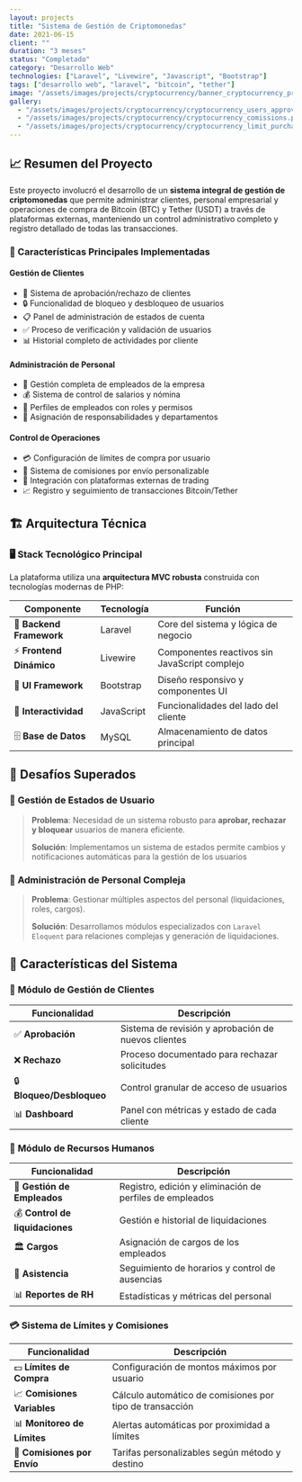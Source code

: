 ```yaml
---
layout: projects
title: "Sistema de Gestión de Criptomonedas"
date: 2021-06-15
client: ""
duration: "3 meses"
status: "Completado"
category: "Desarrollo Web"
technologies: ["Laravel", "Livewire", "Javascript", "Bootstrap"]
tags: ["desarrollo web", "laravel", "bitcoin", "tether"]
image: "/assets/images/projects/cryptocurrency/banner_cryptocurrency_project.png"
gallery:
  - "/assets/images/projects/cryptocurrency/cryptocurrency_users_approved.png"
  - "/assets/images/projects/cryptocurrency/cryptocurrency_comissions.png"
  - "/assets/images/projects/cryptocurrency/cryptocurrency_limit_purchase.png"
---
```


## 📈 Resumen del Proyecto

Este proyecto involucró el desarrollo de un **sistema integral de gestión de criptomonedas** que permite administrar clientes, personal empresarial y operaciones de compra de Bitcoin (BTC) y Tether (USDT) a través de plataformas externas, manteniendo un control administrativo completo y registro detallado de todas las transacciones.

### 🚀 Características Principales Implementadas

#### **Gestión de Clientes**

- 👥 Sistema de aprobación/rechazo de clientes
- 🔒 Funcionalidad de bloqueo y desbloqueo de usuarios
- 📋 Panel de administración de estados de cuenta
- ✅ Proceso de verificación y validación de usuarios
- 📊 Historial completo de actividades por cliente

#### **Administración de Personal**

- 🏢 Gestión completa de empleados de la empresa
- 💰 Sistema de control de salarios y nómina
- 👤 Perfiles de empleados con roles y permisos
- 🎯 Asignación de responsabilidades y departamentos

#### **Control de Operaciones**

- 💳 Configuración de límites de compra por usuario
- 💼 Sistema de comisiones por envío personalizable
- 🔗 Integración con plataformas externas de trading
- 📈 Registro y seguimiento de transacciones Bitcoin/Tether

## 🏗️ Arquitectura Técnica

### 🖥️ Stack Tecnológico Principal

La plataforma utiliza una **arquitectura MVC robusta** construida con tecnologías modernas de PHP:

| Componente | Tecnología | Función |
|------------|------------|---------|
| 🔧 **Backend Framework** | Laravel | Core del sistema y lógica de negocio |
| ⚡ **Frontend Dinámico** | Livewire | Componentes reactivos sin JavaScript complejo |
| 🎨 **UI Framework** | Bootstrap | Diseño responsivo y componentes UI |
| 🔄 **Interactividad** | JavaScript | Funcionalidades del lado del cliente |
| 🗄️ **Base de Datos** | MySQL  | Almacenamiento de datos principal |

## 💪 Desafíos Superados

### 🔐 **Gestión de Estados de Usuario**
>
> **Problema**: Necesidad de un sistema robusto para **aprobar, rechazar y bloquear** usuarios de manera eficiente.
>
> **Solución**: Implementamos un sistema de estados permite cambios y notificaciones automáticas para la gestión de los usuarios

### 🏢 **Administración de Personal Compleja**
>
> **Problema**: Gestionar múltiples aspectos del personal (liquidaciones, roles, cargos).
>
> **Solución**: Desarrollamos módulos especializados con `Laravel Eloquent` para relaciones complejas y generación de liquidaciones.

## 🔮 Características del Sistema

### 👥 **Módulo de Gestión de Clientes**

| Funcionalidad | Descripción |
|---------------|-------------|
| ✅ **Aprobación** | Sistema de revisión y aprobación de nuevos clientes |
| ❌ **Rechazo** | Proceso documentado para rechazar solicitudes |
| 🔒 **Bloqueo/Desbloqueo** | Control granular de acceso de usuarios |
| 📊 **Dashboard** | Panel con métricas y estado de cada cliente |

### 🏢 **Módulo de Recursos Humanos**

| Funcionalidad | Descripción |
|---------------|-------------|
| 👤 **Gestión de Empleados** | Registro, edición y eliminación de perfiles de empleados |
| 💰 **Control de liquidaciones** | Gestión e historial de liquidaciones |
| 🏛️ **Cargos** | Asignación de cargos de los empleados |
| 📅 **Asistencia** | Seguimiento de horarios y control de ausencias |
| 📊 **Reportes de RH** | Estadísticas y métricas del personal |

### 💳 **Sistema de Límites y Comisiones**

| Funcionalidad | Descripción |
|---------------|-------------|
| 💵 **Límites de Compra** | Configuración de montos máximos por usuario |
| 📈 **Comisiones Variables** | Cálculo automático de comisiones por tipo de transacción |
| 📊 **Monitoreo de Límites** | Alertas automáticas por proximidad a límites |
| 💼 **Comisiones por Envío** | Tarifas personalizables según método y destino |
